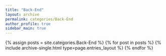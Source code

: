 ```yaml
---
title: "Back-End"
layout: archive
permalink: categories/Back-End
author_profile: true
sidebar_main: true
---
```


{% assign posts = site.categories.Back-End %}
{% for post in posts %} {% include archive-single.html type=page.entries_layout %} {% endfor %}
